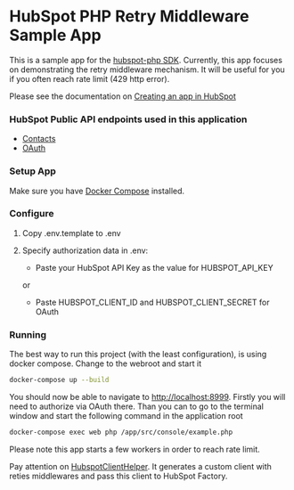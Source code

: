 # HubSpot PHP Retry Middleware Sample App

This is a sample app for the [hubspot-php SDK](../../../../). Currently, this app focuses on demonstrating the retry middleware mechanism. It will be useful for you if you often reach rate limit (429 http error).

Please see the documentation on [Creating an app in HubSpot](https://developers.hubspot.com/docs-beta/creating-an-app)

### HubSpot Public API endpoints used in this application

  - [Contacts](https://developers.hubspot.com/docs-beta/crm/contacts)
  - [OAuth](https://developers.hubspot.com/docs-beta/working-with-oauth)

### Setup App

Make sure you have [Docker Compose](https://docs.docker.com/compose/) installed.

### Configure

1. Copy .env.template to .env
2. Specify authorization data in .env:
    
    - Paste your HubSpot API Key as the value for HUBSPOT_API_KEY
    
    or
    
    - Paste HUBSPOT_CLIENT_ID and HUBSPOT_CLIENT_SECRET for OAuth

### Running

The best way to run this project (with the least configuration), is using docker compose.  Change to the webroot and start it

```bash
docker-compose up --build
```
You should now be able to navigate to [http://localhost:8999](http://localhost:8999). 
Firstly you will need to authorize via OAuth there.
Than you can to go to the terminal window and start the following command in the application root

```bash
docker-compose exec web php /app/src/console/example.php
```

Please note this app starts a few workers in order to reach rate limit.

Pay attention on [HubspotClientHelper](src/Helpers/HubspotClientHelper.php).
It generates a custom client with reties middlewares and pass this client to HubSpot Factory. 

